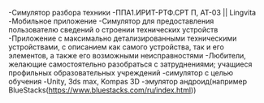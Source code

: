 -Симулятор разбора техники
-ППA1.ИРИТ-РТФ.СРТ П, АТ-03 || Lingvita
-Мобильное приложение
-Симулятор для предоставления пользователю сведений о строении технических устройств 
-Приложение с максимально детализированными техническими устройствами, с описанием как самого устройства, так и его элементов, а также его возможными неисправностями
-Любители, желающие самостоятельно разобраться с затруднениями; учащиеся профильных образовательных учреждений
-симулятор с целью обучения
-Unity, 3ds max, Kompas 3D
-эмулятор андроид(например BlueStacks(https://www.bluestacks.com/ru/index.html))

